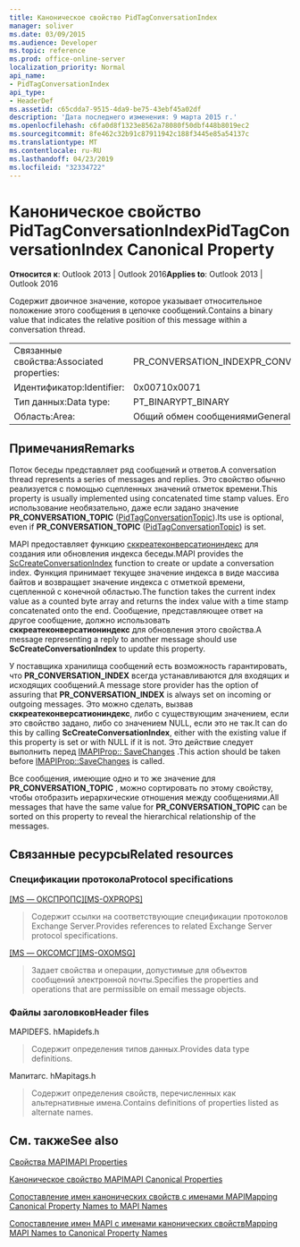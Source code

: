 ```yaml
---
title: Каноническое свойство PidTagConversationIndex
manager: soliver
ms.date: 03/09/2015
ms.audience: Developer
ms.topic: reference
ms.prod: office-online-server
localization_priority: Normal
api_name:
- PidTagConversationIndex
api_type:
- HeaderDef
ms.assetid: c65cdda7-9515-4da9-be75-43ebf45a02df
description: 'Дата последнего изменения: 9 марта 2015 г.'
ms.openlocfilehash: c6fa0d8f1323e8562a78080f50dbf448b8019ec2
ms.sourcegitcommit: 8fe462c32b91c87911942c188f3445e85a54137c
ms.translationtype: MT
ms.contentlocale: ru-RU
ms.lasthandoff: 04/23/2019
ms.locfileid: "32334722"
---
```

# <a name="pidtagconversationindex-canonical-property"></a><span data-ttu-id="7760e-103">Каноническое свойство PidTagConversationIndex</span><span class="sxs-lookup"><span data-stu-id="7760e-103">PidTagConversationIndex Canonical Property</span></span>

  
  
<span data-ttu-id="7760e-104">**Относится к**: Outlook 2013 | Outlook 2016</span><span class="sxs-lookup"><span data-stu-id="7760e-104">**Applies to**: Outlook 2013 | Outlook 2016</span></span> 
  
<span data-ttu-id="7760e-105">Содержит двоичное значение, которое указывает относительное положение этого сообщения в цепочке сообщений.</span><span class="sxs-lookup"><span data-stu-id="7760e-105">Contains a binary value that indicates the relative position of this message within a conversation thread.</span></span> 
  
|||
|:-----|:-----|
|<span data-ttu-id="7760e-106">Связанные свойства:</span><span class="sxs-lookup"><span data-stu-id="7760e-106">Associated properties:</span></span>  <br/> |<span data-ttu-id="7760e-107">PR_CONVERSATION_INDEX</span><span class="sxs-lookup"><span data-stu-id="7760e-107">PR_CONVERSATION_INDEX</span></span>  <br/> |
|<span data-ttu-id="7760e-108">Идентификатор:</span><span class="sxs-lookup"><span data-stu-id="7760e-108">Identifier:</span></span>  <br/> |<span data-ttu-id="7760e-109">0x0071</span><span class="sxs-lookup"><span data-stu-id="7760e-109">0x0071</span></span>  <br/> |
|<span data-ttu-id="7760e-110">Тип данных:</span><span class="sxs-lookup"><span data-stu-id="7760e-110">Data type:</span></span>  <br/> |<span data-ttu-id="7760e-111">PT_BINARY</span><span class="sxs-lookup"><span data-stu-id="7760e-111">PT_BINARY</span></span>  <br/> |
|<span data-ttu-id="7760e-112">Область:</span><span class="sxs-lookup"><span data-stu-id="7760e-112">Area:</span></span>  <br/> |<span data-ttu-id="7760e-113">Общий обмен сообщениями</span><span class="sxs-lookup"><span data-stu-id="7760e-113">General messaging</span></span>  <br/> |
   
## <a name="remarks"></a><span data-ttu-id="7760e-114">Примечания</span><span class="sxs-lookup"><span data-stu-id="7760e-114">Remarks</span></span>

<span data-ttu-id="7760e-115">Поток беседы представляет ряд сообщений и ответов.</span><span class="sxs-lookup"><span data-stu-id="7760e-115">A conversation thread represents a series of messages and replies.</span></span> <span data-ttu-id="7760e-116">Это свойство обычно реализуется с помощью сцепленных значений отметок времени.</span><span class="sxs-lookup"><span data-stu-id="7760e-116">This property is usually implemented using concatenated time stamp values.</span></span> <span data-ttu-id="7760e-117">Его использование необязательно, даже если задано значение **PR_CONVERSATION_TOPIC** ([PidTagConversationTopic](pidtagconversationtopic-canonical-property.md)).</span><span class="sxs-lookup"><span data-stu-id="7760e-117">Its use is optional, even if **PR_CONVERSATION_TOPIC** ([PidTagConversationTopic](pidtagconversationtopic-canonical-property.md)) is set.</span></span> 
  
<span data-ttu-id="7760e-118">MAPI предоставляет функцию [сккреатеконверсатиониндекс](sccreateconversationindex.md) для создания или обновления индекса беседы.</span><span class="sxs-lookup"><span data-stu-id="7760e-118">MAPI provides the [ScCreateConversationIndex](sccreateconversationindex.md) function to create or update a conversation index.</span></span> <span data-ttu-id="7760e-119">Функция принимает текущее значение индекса в виде массива байтов и возвращает значение индекса с отметкой времени, сцепленной с конечной областью.</span><span class="sxs-lookup"><span data-stu-id="7760e-119">The function takes the current index value as a counted byte array and returns the index value with a time stamp concatenated onto the end.</span></span> <span data-ttu-id="7760e-120">Сообщение, представляющее ответ на другое сообщение, должно использовать **сккреатеконверсатиониндекс** для обновления этого свойства.</span><span class="sxs-lookup"><span data-stu-id="7760e-120">A message representing a reply to another message should use **ScCreateConversationIndex** to update this property.</span></span> 
  
<span data-ttu-id="7760e-121">У поставщика хранилища сообщений есть возможность гарантировать, что **PR_CONVERSATION_INDEX** всегда устанавливаются для входящих и исходящих сообщений.</span><span class="sxs-lookup"><span data-stu-id="7760e-121">A message store provider has the option of assuring that **PR_CONVERSATION_INDEX** is always set on incoming or outgoing messages.</span></span> <span data-ttu-id="7760e-122">Это можно сделать, вызвав **сккреатеконверсатиониндекс**, либо с существующим значением, если это свойство задано, либо со значением NULL, если это не так.</span><span class="sxs-lookup"><span data-stu-id="7760e-122">It can do this by calling **ScCreateConversationIndex**, either with the existing value if this property is set or with NULL if it is not.</span></span> <span data-ttu-id="7760e-123">Это действие следует выполнить перед [IMAPIProp:: SaveChanges](imapiprop-savechanges.md) .</span><span class="sxs-lookup"><span data-stu-id="7760e-123">This action should be taken before [IMAPIProp::SaveChanges](imapiprop-savechanges.md) is called.</span></span> 
  
<span data-ttu-id="7760e-124">Все сообщения, имеющие одно и то же значение для **PR_CONVERSATION_TOPIC** , можно сортировать по этому свойству, чтобы отобразить иерархические отношения между сообщениями.</span><span class="sxs-lookup"><span data-stu-id="7760e-124">All messages that have the same value for **PR_CONVERSATION_TOPIC** can be sorted on this property to reveal the hierarchical relationship of the messages.</span></span> 
  
## <a name="related-resources"></a><span data-ttu-id="7760e-125">Связанные ресурсы</span><span class="sxs-lookup"><span data-stu-id="7760e-125">Related resources</span></span>

### <a name="protocol-specifications"></a><span data-ttu-id="7760e-126">Спецификации протокола</span><span class="sxs-lookup"><span data-stu-id="7760e-126">Protocol specifications</span></span>

<span data-ttu-id="7760e-127">[[MS — ОКСПРОПС]](https://msdn.microsoft.com/library/f6ab1613-aefe-447d-a49c-18217230b148%28Office.15%29.aspx)</span><span class="sxs-lookup"><span data-stu-id="7760e-127">[[MS-OXPROPS]](https://msdn.microsoft.com/library/f6ab1613-aefe-447d-a49c-18217230b148%28Office.15%29.aspx)</span></span>
  
> <span data-ttu-id="7760e-128">Содержит ссылки на соответствующие спецификации протоколов Exchange Server.</span><span class="sxs-lookup"><span data-stu-id="7760e-128">Provides references to related Exchange Server protocol specifications.</span></span>
    
<span data-ttu-id="7760e-129">[[MS — ОКСОМСГ]](https://msdn.microsoft.com/library/daa9120f-f325-4afb-a738-28f91049ab3c%28Office.15%29.aspx)</span><span class="sxs-lookup"><span data-stu-id="7760e-129">[[MS-OXOMSG]](https://msdn.microsoft.com/library/daa9120f-f325-4afb-a738-28f91049ab3c%28Office.15%29.aspx)</span></span>
  
> <span data-ttu-id="7760e-130">Задает свойства и операции, допустимые для объектов сообщений электронной почты.</span><span class="sxs-lookup"><span data-stu-id="7760e-130">Specifies the properties and operations that are permissible on email message objects.</span></span>
    
### <a name="header-files"></a><span data-ttu-id="7760e-131">Файлы заголовков</span><span class="sxs-lookup"><span data-stu-id="7760e-131">Header files</span></span>

<span data-ttu-id="7760e-132">MAPIDEFS. h</span><span class="sxs-lookup"><span data-stu-id="7760e-132">Mapidefs.h</span></span>
  
> <span data-ttu-id="7760e-133">Содержит определения типов данных.</span><span class="sxs-lookup"><span data-stu-id="7760e-133">Provides data type definitions.</span></span>
    
<span data-ttu-id="7760e-134">Мапитагс. h</span><span class="sxs-lookup"><span data-stu-id="7760e-134">Mapitags.h</span></span>
  
> <span data-ttu-id="7760e-135">Содержит определения свойств, перечисленных как альтернативные имена.</span><span class="sxs-lookup"><span data-stu-id="7760e-135">Contains definitions of properties listed as alternate names.</span></span>
    
## <a name="see-also"></a><span data-ttu-id="7760e-136">См. также</span><span class="sxs-lookup"><span data-stu-id="7760e-136">See also</span></span>



[<span data-ttu-id="7760e-137">Свойства MAPI</span><span class="sxs-lookup"><span data-stu-id="7760e-137">MAPI Properties</span></span>](mapi-properties.md)
  
[<span data-ttu-id="7760e-138">Каноническое свойство MAPI</span><span class="sxs-lookup"><span data-stu-id="7760e-138">MAPI Canonical Properties</span></span>](mapi-canonical-properties.md)
  
[<span data-ttu-id="7760e-139">Сопоставление имен канонических свойств с именами MAPI</span><span class="sxs-lookup"><span data-stu-id="7760e-139">Mapping Canonical Property Names to MAPI Names</span></span>](mapping-canonical-property-names-to-mapi-names.md)
  
[<span data-ttu-id="7760e-140">Сопоставление имен MAPI с именами канонических свойств</span><span class="sxs-lookup"><span data-stu-id="7760e-140">Mapping MAPI Names to Canonical Property Names</span></span>](mapping-mapi-names-to-canonical-property-names.md)

